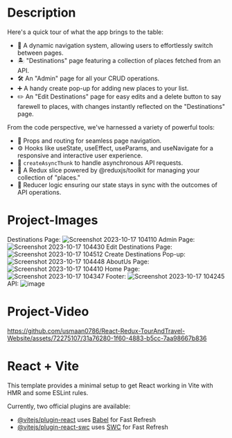 # Description

Here's a quick tour of what the app brings to the table:
- 🌟 A dynamic navigation system, allowing users to effortlessly switch between pages.
- 🏝️ "Destinations" page featuring a collection of places fetched from an API.
- 🛠️ An "Admin" page for all your CRUD operations.
- ➕ A handy create pop-up for adding new places to your list.
- ✏️ An "Edit Destinations" page for easy edits and a delete button to say farewell to places, with changes instantly reflected on the "Destinations" page.

From the code perspective, we've harnessed a variety of powerful tools:
- 🔗 Props and routing for seamless page navigation.
- ⚙️ Hooks like useState, useEffect, useParams, and useNavigate for a responsive and interactive user experience.
- 📡 `createAsyncThunk` to handle asynchronous API requests.
- 🔄 A Redux slice powered by @reduxjs/toolkit for managing your collection of "places."
- 🔄 Reducer logic ensuring our state stays in sync with the outcomes of API operations.





# Project-Images
Destinations Page:
![Screenshot 2023-10-17 104110](https://github.com/usmaan0786/React-Redux-TourAndTravel-Website/assets/72275107/77574252-aef0-44dd-adb1-54065ca9743f)
Admin Page:
![Screenshot 2023-10-17 104430](https://github.com/usmaan0786/React-Redux-TourAndTravel-Website/assets/72275107/bc6c7b1e-457f-4bfb-8fe7-fdc01263f88f)
Edit Destinations Page:
![Screenshot 2023-10-17 104512](https://github.com/usmaan0786/React-Redux-TourAndTravel-Website/assets/72275107/146d9c0a-1ba4-45d2-bc6b-7daa6d450a98)
Create Destinations Pop-up:
![Screenshot 2023-10-17 104448](https://github.com/usmaan0786/React-Redux-TourAndTravel-Website/assets/72275107/d4b929fd-15c1-47ce-9d02-42cde9082915)
AboutUs Page:
![Screenshot 2023-10-17 104410](https://github.com/usmaan0786/React-Redux-TourAndTravel-Website/assets/72275107/43e50386-d950-4541-9c62-f9adc1903d75)
Home Page:
![Screenshot 2023-10-17 104347](https://github.com/usmaan0786/React-Redux-TourAndTravel-Website/assets/72275107/b52727c0-4e60-4a25-b00c-f5ceab7b98de)
Footer:
![Screenshot 2023-10-17 104245](https://github.com/usmaan0786/React-Redux-TourAndTravel-Website/assets/72275107/53ddf1bd-d8e8-4229-9e43-4004d0a7df4f)
API:
![image](https://github.com/usmaan0786/React-Redux-TourAndTravel-Website/assets/72275107/d6195994-5ce8-4087-a1f7-ae8fe52d26a9)

# Project-Video

https://github.com/usmaan0786/React-Redux-TourAndTravel-Website/assets/72275107/31a76280-1f60-4883-b5cc-7aa98667b836

# React + Vite
This template provides a minimal setup to get React working in Vite with HMR and some ESLint rules.

Currently, two official plugins are available:

- [@vitejs/plugin-react](https://github.com/vitejs/vite-plugin-react/blob/main/packages/plugin-react/README.md) uses [Babel](https://babeljs.io/) for Fast Refresh
- [@vitejs/plugin-react-swc](https://github.com/vitejs/vite-plugin-react-swc) uses [SWC](https://swc.rs/) for Fast Refresh
